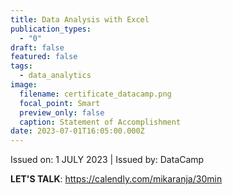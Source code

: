 ```yaml
---
title: Data Analysis with Excel
publication_types:
  - "0"
draft: false
featured: false
tags:
  - data_analytics
image:
  filename: certificate_datacamp.png
  focal_point: Smart
  preview_only: false
  caption: Statement of Accomplishment
date: 2023-07-01T16:05:00.000Z
---
```

Issued on: 1 JULY 2023 | Issued by: DataCamp

**LET'S TALK**: https://calendly.com/mikaranja/30min
